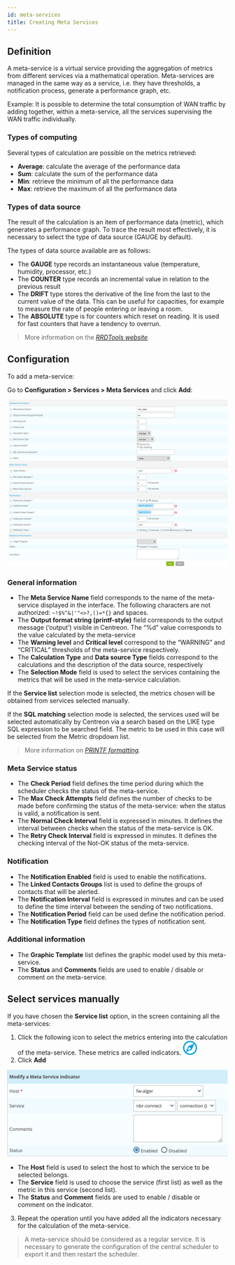 ```yaml
---
id: meta-services
title: Creating Meta Services
---
```


## Definition

A meta-service is a virtual service providing the aggregation of metrics from different services via a mathematical
operation. Meta-services are managed in the same way as a service, i.e. they have thresholds, a notification process,
generate a performance graph, etc.

Example: It is possible to determine the total consumption of WAN traffic by adding together, within a meta-service, all
the services supervising the WAN traffic individually.

### Types of computing

Several types of calculation are possible on the metrics retrieved:

* **Average**: calculate the average of the performance data
* **Sum**: calculate the sum of the performance data
* **Min**: retrieve the minimum of all the performance data
* **Max**: retrieve the maximum of all the performance data

### Types of data source

The result of the calculation is an item of performance data (metric), which generates a performance graph. To trace the
result most effectively, it is necessary to select the type of data source (GAUGE by default).

The types of data source available are as follows:

* The **GAUGE** type records an instantaneous value (temperature, humidity, processor, etc.)
* The **COUNTER** type records an incremental value in relation to the previous result
* The **DRIFT** type stores the derivative of the line from the last to the current value of the data. This can be useful
  for capacities, for example to measure the rate of people entering or leaving a room.
* The **ABSOLUTE** type is for counters which reset on reading. It is used for fast counters that have a tendency to overrun.

> More information on the *[RRDTools website](http://oss.oetiker.ch/rrdtool/doc/rrdcreate.en)*.

## Configuration

To add a meta-service:

Go to **Configuration \> Services \> Meta Services** and click **Add**:

![image](../../assets/configuration/02addmetaservice.png)

### General information

* The **Meta Service Name** field corresponds to the name of the meta-service displayed in the interface. The following characters are not authorized: `~!$%^&|'"<>?,()=*{}` and spaces.
* The **Output format string (printf-style)** field corresponds to the output message (‘output’) visible in Centreon.
  The “%d” value corresponds to the value calculated by the meta-service
* The **Warning level** and **Critical level** correspond to the “WARNING” and “CRITICAL” thresholds of the meta-service
  respectively.
* The **Calculation Type** and **Data source Type** fields correspond to the calculations and the description of the
  data source, respectively
* The **Selection Mode** field is used to select the services containing the metrics that will be used in the meta-service calculation.

If the **Service list** selection mode is selected, the metrics chosen will be obtained from services selected manually.

If the **SQL matching** selection mode is selected, the services used will be selected automatically by Centreon via a search
based on the LIKE type SQL expression to be searched field. The metric to be used in this case will be selected from the
Metric dropdown list.

> More information on *[PRINTF formatting](http://en.wikipedia.org/wiki/Printf_format_string)*.

### Meta Service status

* The **Check Period** field defines the time period during which the scheduler checks the status of the meta-service.
* The **Max Check Attempts** field defines the number of checks to be made before confirming the status of the meta-service:
  when the status is valid, a notification is sent.
* The **Normal Check Interval** field is expressed in minutes. It defines the interval between checks when the status of
  the meta-service is OK.
* The **Retry Check Interval** field is expressed in minutes. It defines the checking interval of the Not-OK status of
  the meta-service.

### Notification 

* The **Notification Enabled** field is used to enable the notifications.
* The **Linked Contacts Groups** list is used to define the groups of contacts that will be alerted.
* The **Notification Interval** field is expressed in minutes and can be used to define the time interval between the
  sending of two notifications.
* The **Notification Period** field can be used define the notification period.
* The **Notification Type** field defines the types of notification sent.

### Additional information

* The **Graphic Template** list defines the graphic model used by this meta-service.
* The **Status** and **Comments** fields are used to enable / disable or comment on the meta-service.

## Select services manually

If you have chosen the **Service list** option, in the screen containing all the meta-services:

1. Click the following icon to select the metrics entering into the calculation of the meta-service. These
  metrics are called indicators. ![image](../../assets/configuration/common/flechedirection.png)
2. Click **Add**

![image](../../assets/configuration/02metaservicesindicators.png)

* The **Host** field is used to select the host to which the service to be selected belongs.
* The **Service** field is used to choose the service (first list) as well as the metric in this service (second list).
* The **Status** and **Comment** fields are used to enable / disable or comment on the indicator.

3. Repeat the operation until you have added all the indicators necessary for the calculation of the meta-service.

> A meta-service should be considered as a regular service. It is necessary to generate the configuration of the central
> scheduler to export it and then restart the scheduler.
